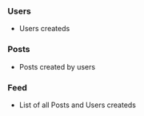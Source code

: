 ### Users
- Users createds

### Posts
- Posts created by users

### Feed
- List of all Posts and Users createds
